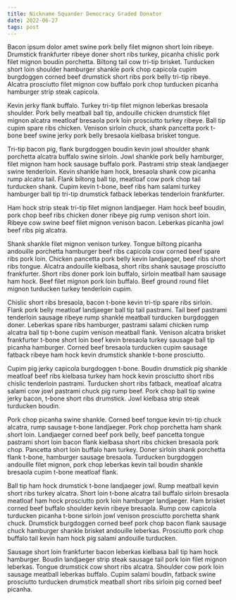 ```yaml
---
title: Nickname Squander Democracy Graded Donator
date: 2022-06-27
tags: post
---
```


Bacon ipsum dolor amet swine pork belly filet mignon short loin ribeye.  Drumstick frankfurter ribeye doner short ribs turkey, picanha chislic pork filet mignon boudin porchetta.  Biltong tail cow tri-tip brisket.  Turducken short loin shoulder hamburger shankle pork chop capicola cupim burgdoggen corned beef drumstick short ribs pork belly tri-tip ribeye.  Alcatra prosciutto filet mignon cow buffalo pork chop turducken picanha hamburger strip steak capicola.

Kevin jerky flank buffalo.  Turkey tri-tip filet mignon leberkas bresaola shoulder.  Pork belly meatball ball tip, andouille chicken drumstick filet mignon alcatra meatloaf bresaola pork loin prosciutto turkey ribeye.  Ball tip cupim spare ribs chicken.  Venison sirloin chuck, shank pancetta pork t-bone beef swine jerky pork belly bresaola kielbasa brisket tongue.

Tri-tip bacon pig, flank burgdoggen boudin kevin jowl shoulder shank porchetta alcatra buffalo swine sirloin.  Jowl shankle pork belly hamburger, filet mignon ham hock sausage buffalo pork.  Pastrami strip steak landjaeger swine tenderloin.  Kevin shankle ham hock, bresaola shank cow picanha rump alcatra tail.  Flank biltong ball tip, meatloaf cow pork chop tail turducken shank.  Cupim kevin t-bone, beef ribs ham salami turkey hamburger ball tip tri-tip drumstick fatback leberkas tenderloin frankfurter.

Ham hock strip steak tri-tip filet mignon landjaeger.  Ham hock beef boudin, pork chop beef ribs chicken doner ribeye pig rump venison short loin.  Ribeye cow swine beef filet mignon venison bacon.  Leberkas picanha jowl beef ribs pig alcatra.

Shank shankle filet mignon venison turkey.  Tongue biltong picanha andouille porchetta hamburger beef ribs capicola cow corned beef spare ribs pork loin.  Chicken pancetta pork belly kevin landjaeger, beef ribs short ribs tongue.  Alcatra andouille kielbasa, short ribs shank sausage prosciutto frankfurter.  Short ribs doner pork loin buffalo, sirloin meatball ham sausage ham hock.  Beef filet mignon pork loin buffalo.  Beef ground round filet mignon turducken turkey tenderloin cupim.

Chislic short ribs bresaola, bacon t-bone kevin tri-tip spare ribs sirloin.  Flank pork belly meatloaf landjaeger ball tip tail pastrami.  Tail beef pastrami tenderloin sausage ribeye rump shankle meatball turducken burgdoggen doner.  Leberkas spare ribs hamburger, pastrami salami chicken rump alcatra ball tip t-bone cupim venison meatball flank.  Venison alcatra brisket frankfurter t-bone short loin beef kevin bresaola turkey sausage ball tip picanha hamburger.  Corned beef bresaola turducken cupim sausage fatback ribeye ham hock kevin drumstick shankle t-bone prosciutto.

Cupim pig jerky capicola burgdoggen t-bone.  Boudin drumstick pig shankle meatloaf beef ribs kielbasa turkey ham hock kevin prosciutto short ribs chislic tenderloin pastrami.  Turducken short ribs fatback, meatloaf alcatra salami cow jowl pastrami chuck pig rump beef.  Pork chop ball tip swine jerky bacon, t-bone short ribs drumstick.  Jowl kielbasa strip steak turducken boudin.

Pork chop picanha swine shankle.  Corned beef tongue kevin tri-tip chuck alcatra, rump sausage t-bone landjaeger.  Pork chop porchetta ham shank short loin.  Landjaeger corned beef pork belly, beef pancetta tongue pastrami short loin bacon flank kielbasa short ribs chicken bresaola pork chop.  Pancetta short loin buffalo ham turkey.  Doner sirloin shank porchetta flank t-bone, hamburger sausage bresaola.  Turducken burgdoggen andouille filet mignon, pork chop leberkas kevin tail boudin shankle bresaola cupim t-bone meatloaf flank.

Ball tip ham hock drumstick t-bone landjaeger jowl.  Rump meatball kevin short ribs turkey alcatra.  Short loin t-bone alcatra tail buffalo sirloin bresaola meatloaf ham hock prosciutto pork loin hamburger landjaeger.  Ham brisket corned beef buffalo shoulder kevin ribeye bresaola.  Rump cow capicola turducken picanha t-bone sirloin jowl venison prosciutto porchetta shank chuck.  Drumstick burgdoggen corned beef pork chop bacon flank sausage chuck hamburger shankle brisket andouille leberkas.  Prosciutto pork chop buffalo tail kevin ham hock pig salami andouille turducken.

Sausage short loin frankfurter bacon leberkas kielbasa ball tip ham hock hamburger.  Boudin landjaeger strip steak sausage tail pork loin filet mignon leberkas.  Tongue drumstick cow short ribs alcatra.  Shoulder cow pork loin sausage meatball leberkas buffalo.  Cupim salami boudin, fatback swine prosciutto turducken drumstick meatball short ribs sirloin pig corned beef picanha.